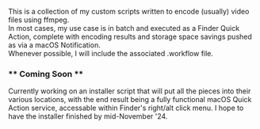 This is a collection of my custom scripts written to encode (usually) video files using ffmpeg.  
In most cases, my use case is in batch and executed as a Finder Quick Action, complete with encoding results and storage space savings pushed as via a macOS Notification.  
Whenever possible, I will include the associated .workflow file.  

### ** Coming Soon **  

Currently working on an installer script that will put all the pieces into their various locations, with the end result being a fully functional macOS Quick Action service, accessable within Finder's right/alt click menu.
I hope to have the installer finished by mid-November '24.  
